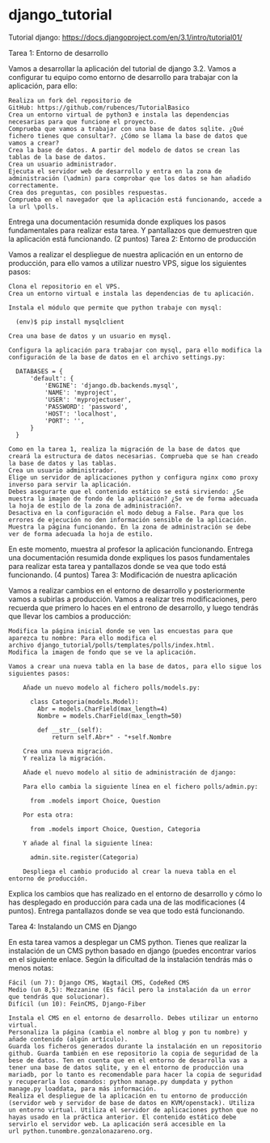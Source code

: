 # django_tutorial
Tutorial django: https://docs.djangoproject.com/en/3.1/intro/tutorial01/

Tarea 1: Entorno de desarrollo

Vamos a desarrollar la aplicación del tutorial de django 3.2. Vamos a configurar tu equipo como entorno de desarrollo para trabajar con la aplicación, para ello:

    Realiza un fork del repositorio de GitHub: https://github.com/rubences/TutorialBasico
    Crea un entorno virtual de python3 e instala las dependencias necesarias para que funcione el proyecto.
    Comprueba que vamos a trabajar con una base de datos sqlite. ¿Qué fichero tienes que consultar?. ¿Cómo se llama la base de datos que vamos a crear?
    Crea la base de datos. A partir del modelo de datos se crean las tablas de la base de datos.
    Crea un usuario administrador.
    Ejecuta el servidor web de desarrollo y entra en la zona de administración (\admin) para comprobar que los datos se han añadido correctamente.
    Crea dos preguntas, con posibles respuestas.
    Comprueba en el navegador que la aplicación está funcionando, accede a la url \polls.

Entrega una documentación resumida donde expliques los pasos fundamentales para realizar esta tarea. Y pantallazos que demuestren que la aplicación está funcionando. (2 puntos)
Tarea 2: Entorno de producción

Vamos a realizar el despliegue de nuestra aplicación en un entorno de producción, para ello vamos a utilizar nuestro VPS, sigue los siguientes pasos:

    Clona el repositorio en el VPS.
    Crea un entorno virtual e instala las dependencias de tu aplicación.

    Instala el módulo que permite que python trabaje con mysql:

      (env)$ pip install mysqlclient

    Crea una base de datos y un usuario en mysql.

    Configura la aplicación para trabajar con mysql, para ello modifica la configuración de la base de datos en el archivo settings.py:

      DATABASES = {
          'default': {
              'ENGINE': 'django.db.backends.mysql',
              'NAME': 'myproject',
              'USER': 'myprojectuser',
              'PASSWORD': 'password',
              'HOST': 'localhost',
              'PORT': '',
          }
      }

    Como en la tarea 1, realiza la migración de la base de datos que creará la estructura de datos necesarias. Comprueba que se han creado la base de datos y las tablas.
    Crea un usuario administrador.
    Elige un servidor de aplicaciones python y configura nginx como proxy inverso para servir la aplicación.
    Debes asegurarte que el contenido estático se está sirviendo: ¿Se muestra la imagen de fondo de la aplicación? ¿Se ve de forma adecuada la hoja de estilo de la zona de administración?.
    Desactiva en la configuración el modo debug a False. Para que los errores de ejecución no den información sensible de la aplicación.
    Muestra la página funcionando. En la zona de administración se debe ver de forma adecuada la hoja de estilo.

En este momento, muestra al profesor la aplicación funcionando. Entrega una documentación resumida donde expliques los pasos fundamentales para realizar esta tarea y pantallazos donde se vea que todo está funcionando. (4 puntos)
Tarea 3: Modificación de nuestra aplicación

Vamos a realizar cambios en el entorno de desarrollo y posteriormente vamos a subirlas a producción. Vamos a realizar tres modificaciones, pero recuerda que primero lo haces en el entrono de desarrollo, y luego tendrás que llevar los cambios a producción:

    Modifica la página inicial donde se ven las encuestas para que aparezca tu nombre: Para ello modifica el archivo django_tutorial/polls/templates/polls/index.html.
    Modifica la imagen de fondo que se ve la aplicación.

    Vamos a crear una nueva tabla en la base de datos, para ello sigue los siguientes pasos:

        Añade un nuevo modelo al fichero polls/models.py:

          class Categoria(models.Model):
          	Abr = models.CharField(max_length=4)
          	Nombre = models.CharField(max_length=50)

          	def __str__(self):
          		return self.Abr+" - "+self.Nombre

        Crea una nueva migración.
        Y realiza la migración.

        Añade el nuevo modelo al sitio de administración de django:

        Para ello cambia la siguiente línea en el fichero polls/admin.py:

          from .models import Choice, Question

        Por esta otra:

          from .models import Choice, Question, Categoria

        Y añade al final la siguiente línea:

          admin.site.register(Categoria)

        Despliega el cambio producido al crear la nueva tabla en el entorno de producción.

Explica los cambios que has realizado en el entorno de desarrollo y cómo lo has desplegado en producción para cada una de las modificaciones (4 puntos). Entrega pantallazos donde se vea que todo está funcionando.

Tarea 4: Instalando un CMS en Django

En esta tarea vamos a desplegar un CMS python. Tienes que realizar la instalación de un CMS python basado en django (puedes encontrar varios en el siguiente enlace. Según la dificultad de la instalación tendrás más o menos notas:

    Fácil (un 7): Django CMS, Wagtail CMS, CodeRed CMS
    Medio (un 8,5): Mezzanine (Es fácil pero la instalación da un error que tendrás que solucionar).
    Difícil (un 10): FeinCMS, Django-Fiber

    Instala el CMS en el entorno de desarrollo. Debes utilizar un entorno virtual.
    Personaliza la página (cambia el nombre al blog y pon tu nombre) y añade contenido (algún artículo).
    Guarda los ficheros generados durante la instalación en un repositorio github. Guarda también en ese repositorio la copia de seguridad de la bese de datos. Ten en cuenta que en el entorno de desarrolla vas a tener una base de datos sqlite, y en el entorno de producción una mariadb, por lo tanto es recomendable para hacer la copia de seguridad y recuperarla los comandos: python manage.py dumpdata y python manage.py loaddata, para más información.
    Realiza el despliegue de la aplicación en tu entorno de producción (servidor web y servidor de base de datos en KVM/openstack). Utiliza un entorno virtual. Utiliza el servidor de aplicaciones python que no hayas usado en la práctica anterior. El contenido estático debe servirlo el servidor web. La aplicación será accesible en la url python.tunombre.gonzalonazareno.org.